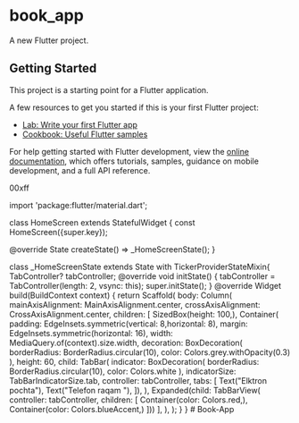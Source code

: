 # book_app

A new Flutter project.

## Getting Started

This project is a starting point for a Flutter application.

A few resources to get you started if this is your first Flutter project:

- [Lab: Write your first Flutter app](https://docs.flutter.dev/get-started/codelab)
- [Cookbook: Useful Flutter samples](https://docs.flutter.dev/cookbook)

For help getting started with Flutter development, view the
[online documentation](https://docs.flutter.dev/), which offers tutorials,
samples, guidance on mobile development, and a full API reference.

00xff



import 'package:flutter/material.dart';

class HomeScreen extends StatefulWidget {
  const HomeScreen({super.key});

  @override
  State<HomeScreen> createState() => _HomeScreenState();
}

class _HomeScreenState extends State<HomeScreen> with TickerProviderStateMixin{
  TabController? tabController;
  @override
  void initState() {
    tabController = TabController(length: 2, vsync: this);
    super.initState();
  }
  @override
  Widget build(BuildContext context) {
    return Scaffold(
      body: Column(
        mainAxisAlignment: MainAxisAlignment.center,
        crossAxisAlignment: CrossAxisAlignment.center,
        children: [
          SizedBox(height: 100,),
          Container(
            padding: EdgeInsets.symmetric(vertical: 8,horizontal: 8),
            margin: EdgeInsets.symmetric(horizontal: 16),
            width: MediaQuery.of(context).size.width,
            decoration: BoxDecoration(
                borderRadius: BorderRadius.circular(10),
              color: Colors.grey.withOpacity(0.3)
            ),
            height: 60,
            child: TabBar(
              indicator: BoxDecoration(
                borderRadius: BorderRadius.circular(10),
                color: Colors.white
              ),
              indicatorSize: TabBarIndicatorSize.tab,
              controller: tabController,
                tabs: [
              Text("Elktron pochta"),
              Text("Telefon raqam "),
            ]),
          ),
          Expanded(child: TabBarView(
            controller: tabController,
              children: [
            Container(color: Colors.red,),
            Container(color: Colors.blueAccent,)
          ]))
        ],
      ),
    );
  }
}
#   B o o k - A p p  
 